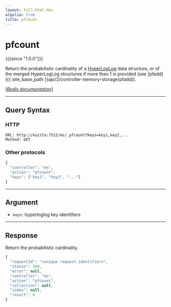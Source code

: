 ```yaml
---
layout: full.html.hbs
algolia: true
title: pfcount
---
```


# pfcount

{{{since "1.0.0"}}}

Return the probabilistic cardinality of a [HyperLogLog](https://en.wikipedia.org/wiki/HyperLogLog) data structure, or of the merged HyperLogLog structures if more than 1 is provided (see [pfadd]({{ site_base_path }}api/2/controller-memory-storage/pfadd)).

[[_Redis documentation_]](https://redis.io/commands/pfcount)

---

## Query Syntax

### HTTP

```http
URL: http://kuzzle:7512/ms/_pfcount?keys=key1,key2,...
Method: GET
```

### Other protocols

```js
{
  "controller": "ms",
  "action": "pfcount",
  "keys": ["key1", "key2", "..."]
}
```

---

## Argument

* `keys`: hyperloglog key identifiers

---

## Response

Return the probabilistic cardinality.

```javascript
{
  "requestId": "<unique request identifier>",
  "status": 200,
  "error": null,
  "controller": "ms",
  "action": "pfcount",
  "collection": null,
  "index": null,
  "result": 6
}
```
